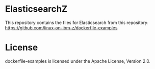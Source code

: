 # ElasticsearchZ

This repository contains the files for Elasticsearch from this repository: https://github.com/linux-on-ibm-z/dockerfile-examples

# License

dockerfile-examples is licensed under the Apache License, Version 2.0.
